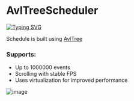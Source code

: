 # AvlTreeScheduler
[![Typing SVG](https://readme-typing-svg.herokuapp.com?color=%2336BCF7&lines=Virtualization+in+practice)](https://git.io/typing-svg)

Schedule is built using <a href="https://github.com/bitlush/avl-tree-c-sharp"> AvlTree</a>
<h3>Supports:</h3>
<ul>
    <li>Up to 1000000 events</li>
    <li>Scrolling with stable FPS</li>
    <li>Uses virtualization for improved performance</li>
</ul>

![image](https://github.com/SilentCoast/CyberneticallyIncScheduler/assets/94042423/f1bb6c5b-8301-4844-8955-c1331fe6b9cb)

